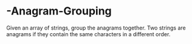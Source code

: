 # -Anagram-Grouping
Given an array of strings, group the anagrams together. Two strings are anagrams if they contain the same characters in a different order.
